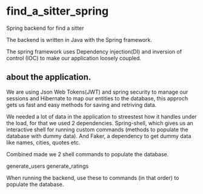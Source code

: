 # find_a_sitter_spring
Spring backend for find a sitter

The backend is written in Java with the Spring framework.

The spring framework uses Dependency injection(DI) and inversion of control (IOC) to make our application loosely coupled.

## about the application.

We are using Json Web Tokens(JWT) and spring security to manage our sessions and Hibernate to map our entities to the database,
this approch gets us fast and easy methods for saving and retriving data.

We needed a lot of data in the application to streestest how it handles under the load, for that we used 2 dependencies.
Spring-shell, which gives us an interactive shell for running custom commands (methods to populate the database with dummy data).
And Faker, a dependency to get dummy data like names, cities, quotes etc.

Combined made we 2 shell commands to populate the database.

generate_users
generate_ratings

When running the backend, use these to commands (in that order) to populate the database. 
